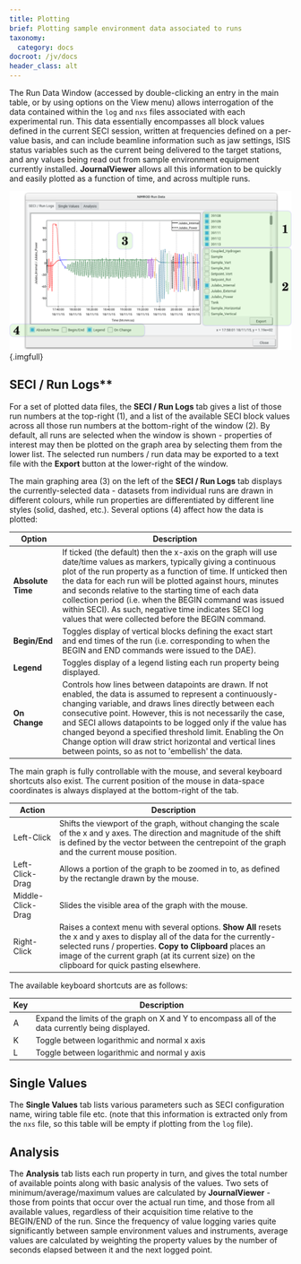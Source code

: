 ```yaml
---
title: Plotting
brief: Plotting sample environment data associated to runs
taxonomy:
  category: docs
docroot: /jv/docs
header_class: alt
---
```


The Run Data Window (accessed by double-clicking an entry in the main table, or by using options on the View menu) allows interrogation of the data contained within the `log` and `nxs` files associated with each experimental run. This data essentially encompasses all block values defined in the current SECI session, written at frequencies defined on a per-value basis, and can include beamline information such as jaw settings, ISIS status variables such as the current being delivered to the target stations, and any values being read out from sample environment equipment currently installed. **JournalViewer** allows all this information to be quickly and easily plotted as a function of time, and across multiple runs.

![Run Data Window](rundata.png){.imgfull}

## SECI / Run Logs**

For a set of plotted data files, the **SECI / Run Logs** tab gives a list of those run numbers at the top-right (1), and a list of the available SECI block values across all those run numbers at the bottom-right of the window (2). By default, all runs are selected when the window is shown - properties of interest may then be plotted on the graph area by selecting them from the lower list. The selected run numbers / run data may be exported to a text file with the **Export** button at the lower-right of the window.

The main graphing area (3) on the left of the **SECI / Run Logs** tab displays the currently-selected data - datasets from individual runs are drawn in different colours, while run properties are differentiated by different line styles (solid, dashed, etc.). Several options (4) affect how the data is plotted:

| Option | Description |
|--------|-------------|
| **Absolute Time** | If ticked (the default) then the x-axis on the graph will use date/time values as markers, typically giving a continuous plot of the run property as a function of time. If unticked then the data for each run will be plotted against hours, minutes and seconds relative to the starting time of each data collection period (i.e. when the BEGIN command was issued within SECI). As such, negative time indicates SECI log values that were collected before the BEGIN command. |
| **Begin/End** | Toggles display of vertical blocks defining the exact start and end times of the run (i.e. corresponding to when the BEGIN and END commands were issued to the DAE). |
| **Legend** | Toggles display of a legend listing each run property being displayed. |
| **On Change** | Controls how lines between datapoints are drawn.  If not enabled, the data is assumed to represent a continuously-changing variable, and draws lines directly between each consecutive point. However, this is not necessarily the case, and SECI allows datapoints to be logged only if the value has changed beyond a specified threshold limit. Enabling the On Change option will draw strict horizontal and vertical lines between points, so as not to 'embellish' the data. |

The main graph is fully controllable with the mouse, and several keyboard shortcuts also exist. The current position of the mouse in data-space coordinates is always displayed at the bottom-right of the tab.

| Action | Description |
|--------|-------------|
| Left-Click | Shifts the viewport of the graph, without changing the scale of the x and y axes. The direction and magnitude of the shift is defined by the vector between the centrepoint of the graph and the current mouse position. |
| Left-Click-Drag | Allows a portion of the graph to be zoomed in to, as defined by the rectangle drawn by the mouse. |
| Middle-Click-Drag | Slides the visible area of the graph with the mouse. |
| Right-Click | Raises a context menu with several options. **Show All** resets the x and y axes to display all of the data for the currently-selected runs / properties. **Copy to Clipboard** places an image of the current graph (at its current size) on the clipboard for quick pasting elsewhere. |

The available keyboard shortcuts are as follows:

| Key | Description |
|-----|-------------|
| A | Expand the limits of the graph on X and Y to encompass all of the data currently being displayed. |
| K | Toggle between logarithmic and normal x axis |
| L | Toggle between logarithmic and normal y axis |

## Single Values

The **Single Values** tab lists various parameters such as SECI configuration name, wiring table file etc. (note that this information is extracted only from the `nxs` file, so this table will be empty if plotting from the `log` file).

## Analysis

The **Analysis** tab lists each run property in turn, and gives the total number of available points along with basic analysis of the values. Two sets of minimum/average/maximum values are calculated by **JournalViewer** - those from points that occur over the actual run time, and those from all available values, regardless of their acquisition time relative to the BEGIN/END of the run. Since the frequency of value logging varies quite significantly between sample environment values and instruments, average values are calculated by weighting the property values by the number of seconds elapsed between it and the next logged point.

